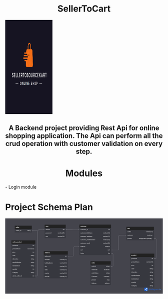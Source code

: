 
<h1 align="center">SellerToCart</h1>
<img   src="STSKart Logo.PNG" style="height: 300px; width: 30%; align="center"" />
<h2 align="center">A Backend project providing Rest Api for online shopping application. The Api can perform all the crud operation with customer validation on every step.</h2>

<h1 align="center">Modules</h1>
 - Login module





# Project Schema Plan

<img src="STSKart.png" />
